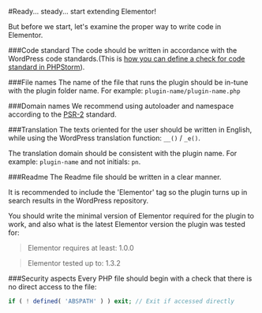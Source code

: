 #Ready... steady... start extending Elementor!

But before we start, let's examine the proper way to write code in Elementor.

###Code standard
The code should be written in accordance with the WordPress code standards.(This is [how you can define a check for code standard in PHPStorm](https://kellenmace.com/set-up-php-codesniffer-in-phpstorm-with-wordpress-coding-standards/)).

###File names
The name of the file that runs the plugin should be in-tune with the plugin folder name. For example: `plugin-name/plugin-name.php`

###Domain names
We recommend using autoloader and namespace according to the [PSR-2](http://www.php-fig.org/psr/psr-2/) standard.


###Translation
The texts oriented for the user should be written in English, while using the WordPress translation function:  `__()` / `_e()`.

The translation domain should be consistent with the plugin name. For example: `plugin-name` and not initials: `pn`.

###Readme
The Readme file should be written in a clear manner.

It is recommended to include the 'Elementor' tag so the plugin turns up in search results in the WordPress repository.

You should write the minimal version of Elementor required for the plugin to work, and also what is the latest Elementor version the plugin was tested for:

>Elementor requires at least: 1.0.0

>Elementor tested up to: 1.3.2

###Security aspects
Every PHP file should begin with a check that there is no direct access to the file:

```php
if ( ! defined( 'ABSPATH' ) ) exit; // Exit if accessed directly
```